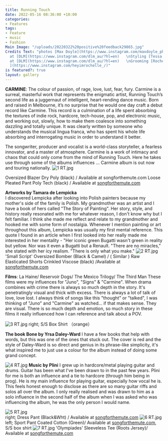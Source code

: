 ```yaml
---
title: Running Touch
date: 2022-05-16 08:36:00 +10:00
categories:
- Features
tags:
- Feature
- music
- Fashion
Main Image: "/uploads/20220322%20positive%20feedback29865.jpg"
Credits Text: "photos [Max Doyle](https://www.instagram.com/maxdoyle_photographer/)
  at [DLM](https://www.instagram.com/dlm_au/?hl=en)   \nStyling [Tessa Law](https://www.instagram.com/tessa_styled/)
  at [DLM](https://www.instagram.com/dlm_au/?hl=en)   \nGrooming [Rochelle Spotswood
  ](https://www.instagram.com/heyimrochelle_/)"
is featured?: true
layout: gallery
---
```


**CARMINE**: The colour of passion, of rage, love, lust, fear, fury. Carmine is a surreal, masterful work that represents the enigmatic artist, Running Touch’s second life as a juggernaut of intelligent, heart-rending dance music. Born and raised in Melbourne, it’s no surprise that he would one day craft a debut record like Carmine. This record is a culmination of a life spent absorbing the textures of indie rock, hardcore, tech-house, pop, and electronic music, and working out, slowly, how to make them coalesce into something dazzling and totally unique. It was clearly written by someone who understands the musical lingua franca, who has spent his whole life absorbing and interrogating music in order to understand it better.

The songwriter, producer and vocalist is a world-class storyteller, a fearless innovator, and a master of atmosphere. Carmine is a work of intimacy and chaos that could only come from the mind of Running Touch.  Here he takes use through some of the albums influences …  Carmine album is out now and touring nationally.
 ![1 RT.jpg](/uploads/1%20RT.jpg)

Oversized Blazer Dry Poly (black)  / Available at songforthemute.com Loose Pleated Pant Poly Tech (black)  / Available at [songforthemute.com](songforthemute.com)  

**Artworks by Tamara de Lempicka**   
I discovered Lempicka after looking into Polish painters because my mother's side of the family is Polish. My grandmother was an artist and I have a book of hers called "The Story of Painting". Her story, style, and history really resonated with me for whatever reason, I don't know why but I felt familiar. I think she made me reflect and relate to my grandmother and hooked me with some form of nostalgia. Whenever I mention painting or art throughout this album, Lempicka was usually my first mental reference. This quote I found in an article when I first looked into her really made me interested in her mentality - "Her iconic green Bugatti wasn't green in reality but yellow. Nor was it even a Bugatti but a Renault. "There are no miracles," she stated with her icy realism. "There is only what you make." 
![2 RT.jpg](/uploads/2%20RT.jpg)
'Small Script' Oversized Bomber (Black & Camel) / ( Similar ) Raw Elasticated Shorts Crinkled Viscose (black) /Available at [songforthemute.com](songforthemute.com)

**Films**: La Haine/ Reservoir Dogs/ The Mexico Trilogy/ The Third Man
These films were my influences for "Juno", "Signs" & "Carmine". When drama combines with crime there is always so much depth in the story. It's penetratingly visual and thick with excess. There is always a lot of talk of love, love lost. I always think of songs like this "thought" or "talked", I was thinking of "Juno" and "Carmine" as watched... if that makes sense. They are visual. There is so much depth and emotion, so much story in these films it really influenced how I can reference and talk about a POV.

![3 RT.jpg](/uploads/3%20RT.jpg)
right; S/S Box Shirt （orange） 

**The book Bone by Yrsa Daley-Ward**
I have a few books that help with words, but this was one of the ones that stuck out. The cover is red and the style of Daley-Ward is so direct and genius in its phrase-like simplicity, it's what inspired me to just use a colour for the album instead of doing some grand concept.

![4 RT.jpg](/uploads/4%20RT.jpg)
**Music by Plini**
I grew up in hardcore/metal playing guitar and drums. Guitar has been what I've been drawn to in the past few years. Plini for me is both an influence and a tie to hardcore (through him being in prog). He is my main influence for playing guitar, especially how vocal he is. This feels honest enough to disclose as there are so many guitar riffs and solos all over the album. I only really realised and was drawn to him as a solo influence in the second half of the album when I was asked who was influencing the album, he was the only person I would name. 

![5 RT.jpg](/uploads/5%20RT.jpg)  
right; Dress Pant (Black&Wht)  / Available at [songforthemute.com](songforthemute.com)
![6 RT.jpg](/uploads/6%20RT.jpg)
left; Sport Pant Coated Cotton (Green)/ Available at [songforthemute.com](songforthemute.com), S/S box shirt 
![7 RT.jpg](/uploads/7%20RT.jpg)
'Olympiades’ Sleeveless Tee (Roots Jersey)/ Available at [songforthemute.com](songforthemute.com)


 
 

 

 



 
 